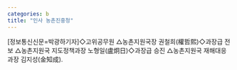 ```yaml
---
categories: b
title: "인사 농촌진흥청"
---
```

[정보통신신문=박광하기자]◇고위공무원 △농촌지원국장 권철희(權哲熙)◇과장급 전보 △농촌지원국 지도정책과장 노형일(盧炯日)◇과장급 승진 △농촌지원국 재해대응과장 김지성(金知成).